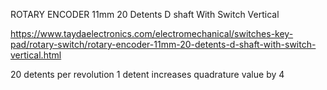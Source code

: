 ROTARY ENCODER 11mm 20 Detents D shaft With Switch Vertical

https://www.taydaelectronics.com/electromechanical/switches-key-pad/rotary-switch/rotary-encoder-11mm-20-detents-d-shaft-with-switch-vertical.html

20 detents per revolution
1 detent increases quadrature value by 4
